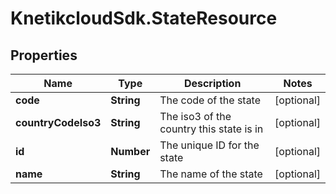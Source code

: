 # KnetikcloudSdk.StateResource

## Properties
Name | Type | Description | Notes
------------ | ------------- | ------------- | -------------
**code** | **String** | The code of the state | [optional] 
**countryCodeIso3** | **String** | The iso3 of the country this state is in | [optional] 
**id** | **Number** | The unique ID for the state | [optional] 
**name** | **String** | The name of the state | [optional] 


